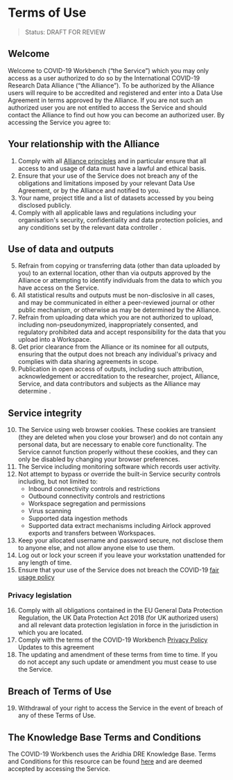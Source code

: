 # Terms of Use

> Status: DRAFT FOR REVIEW

## Welcome

Welcome to COVID-19 Workbench (“the Service”) which you may only access as a user authorized to do so by the International COVID-19 Research Data Alliance (“the Alliance”). To be authorized by the Alliance users will require to be accredited and registered and enter into a Data Use Agreement in terms approved by the Alliance. If you are not such an authorized user you are not entitled to access the Service and should contact the Alliance to find out how you can become an authorized user.
By accessing the Service you agree to:

## Your relationship with the Alliance

1.	Comply with all [Alliance principles](Development_Principles.md) and in particular ensure that all access to and usage of data must have a lawful and ethical basis.
2.	Ensure that your use of the Service does not breach any of the obligations and limitations imposed by your relevant Data Use Agreement, or by the Alliance and notified to you.
3.	Your name, project title and a list of datasets accessed by you being disclosed publicly.
4.	Comply with all applicable laws and regulations including your organisation's security, confidentiality and data protection policies, and any conditions set by the relevant data controller . 

## Use of data and outputs

5.	Refrain from copying or transferring data (other than data uploaded by you) to an external location, other than via outputs approved by the Alliance or attempting to identify individuals from the data to which you have access on the Service.
6.	All statistical results and outputs must be non-disclosive in all cases, and may be communicated in either a peer-reviewed journal or other public mechanism, or otherwise as may be determined by the Alliance.
7.	Refrain from uploading data which you are not authorized to upload, including non-pseudonymized, inappropriately consented, and regulatory prohibited data and accept responsibility for the data that you upload into a Workspace.
8.	Get prior clearance from the Alliance or its nominee for all outputs, ensuring that the output does not breach any individual's privacy and complies with data sharing agreements in scope.
9.	Publication in open access of outputs, including such attribution, acknowledgement or accreditation to the researcher, project, Alliance, Service, and data contributors and subjects  as the Alliance may determine .

## Service integrity

10.	The Service using web browser cookies. These cookies are transient (they are deleted when you close your browser) and do not contain any personal data, but are necessary to enable core functionality. The Service cannot function properly without these cookies, and they can only be disabled by changing your browser preferences.
11.	The Service including monitoring software which records user activity.
12.	Not attempt to bypass or override the built-in Service security controls including, but not limited to:
    - Inbound connectivity controls and restrictions
    - Outbound connectivity controls and restrictions
    - Workspace segregation and permissions
    - Virus scanning
    - Supported data ingestion methods
    - Supported data extract mechanisms including Airlock approved exports and transfers between Workspaces.
13.	Keep your allocated username and password secure, not disclose them to anyone else, and not allow anyone else to use them.
14.	Log out or lock your screen if you leave your workstation unattended for any length of time.
15.	Ensure that your use of the Service does not breach the COVID-19 [fair usage policy](https://knowledgebase.aridhia.io/article/aridhia-dre-fair-usage-policy/ )

### Privacy legislation

16.	Comply with all obligations contained in the EU General Data Protection Regulation, the UK Data Protection Act 2018 (for UK authorized users) and all relevant data protection legislation in force in the jurisdiction in which you are located.
17.	Comply with the terms of the COVID-19 Workbench [Privacy Policy](https://knowledgebase.aridhia.io/article/privacy-policy/)
Updates to this agreement
18.	The updating and amendment of these terms from time to time. If you do not accept any such update or amendment you must cease to use the Service.

## Breach of Terms of Use

19. Withdrawal of your right to access the Service in the event of    breach of any of these Terms of Use.

## The Knowledge Base Terms and Conditions

The COVID-19 Workbench uses the Aridhia DRE Knowledge Base. Terms and Conditions for this resource can be found [here](https://knowledgebase.aridhia.io/terms-and-conditions/) and are deemed accepted by accessing the Service.
